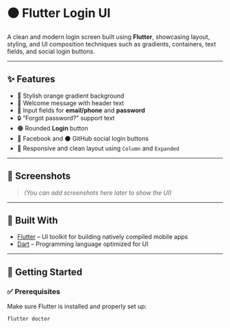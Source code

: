 # 🟠 Flutter Login UI

A clean and modern login screen built using **Flutter**, showcasing layout, styling, and UI composition techniques such as gradients, containers, text fields, and social login buttons.

---

## ✨ Features

- 🔶 Stylish orange gradient background
- 📢 Welcome message with header text
- 📩 Input fields for **email/phone** and **password**
- 🔒 “Forgot password?” support text
- 🟠 Rounded **Login** button
- 🔵 Facebook and ⚫ GitHub social login buttons
- 📱 Responsive and clean layout using `Column` and `Expanded`

---

## 📸 Screenshots

> *(You can add screenshots here later to show the UI)*

---

## 🧱 Built With

- [Flutter](https://flutter.dev/) – UI toolkit for building natively compiled mobile apps
- [Dart](https://dart.dev/) – Programming language optimized for UI

---

## 🚀 Getting Started

### ✅ Prerequisites

Make sure Flutter is installed and properly set up:

```bash
flutter doctor
